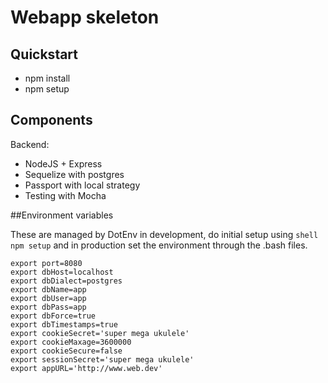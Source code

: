 # Webapp skeleton

## Quickstart
* npm install
* npm setup

## Components

Backend:
* NodeJS + Express
* Sequelize with postgres
* Passport with local strategy
* Testing with Mocha

##Environment variables

These are managed by DotEnv in development, do initial setup using ```shell npm setup``` and in production set the environment through the .bash files.

```shell
export port=8080
export dbHost=localhost
export dbDialect=postgres
export dbName=app
export dbUser=app
export dbPass=app
export dbForce=true
export dbTimestamps=true
export cookieSecret='super mega ukulele'
export cookieMaxage=3600000
export cookieSecure=false
export sessionSecret='super mega ukulele'
export appURL='http://www.web.dev'
```